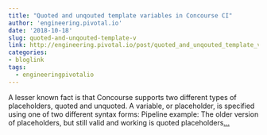 ```yaml
---
title: "Quoted and unqouted template variables in Concourse CI"
author: 'engineering.pivotal.io'
date: '2018-10-18'
slug: quoted-and-unqouted-template-v
link: http://engineering.pivotal.io/post/quoted_and_unqouted_template_variables_in_concourse_ci/
categories:
- bloglink
tags:
  - engineeringpivotalio
---
```


A lesser known fact is that Concourse supports two different types of placeholders, quoted and unquoted. A variable, or placeholder, is specified using one of two different syntax forms: Pipeline example: The older version of placeholders, but still valid and working is quoted placeholders[... <i class="fas fa-external-link-alt"></i>](http://engineering.pivotal.io/post/quoted_and_unqouted_template_variables_in_concourse_ci/)

